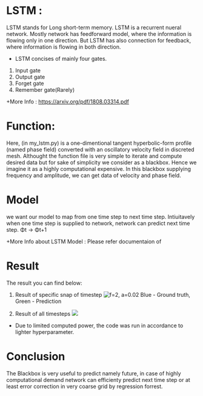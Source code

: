 # LSTM :
LSTM stands for Long short-term memory. LSTM is a recurrent nueral network. Mostly network has feedforward model, where the information is flowing only in one direction. But LSTM has also connection for feedback, where information is flowing in both direction.
+ LSTM concises of mainly four gates.
1. Input gate
2. Output gate
3. Forget gate
4. Remember gate(Rarely)

+More Info : https://arxiv.org/pdf/1808.03314.pdf

 


# Function:
Here, (in my_lstm.py) is a one-dimentional tangent hyperbolic-form profile (named phase field) converted with an oscillatory velocity field in discreted mesh. 
Althought the function file is very simple to iterate and compute desired data but for sake of simplicity we consider as a blackbox. Hence we imagine it as a highly computational expensive. In this blackbox supplying frequency and amplitude, we can get data of velocity and phase field.

# Model
we want our model to map from one time step to next time step. Intiuitavely when one time step is supplied to network, network can predict next time step.
&Phi;</sub>t &rarr; &Phi;</sub>t+1 

+More Info about LSTM Model : Please refer documentaion of 

# Result
The result you can find below:
1. Result of specific snap of timestep
![f=2, a=0.02](model_img_epoch_plot_trial_5.png)
Blue - Ground truth, Green - Prediction

2. Result of all timesteps
![](model_img_epoch_gif_trial_5.gif)
+ Due to limited computed power, the code was run in accordance to lighter hyperparameter.

# Conclusion
The Blackbox is very useful to predict namely future, in case of highly computational demand network can efficienty predict next time step or at least error correction in very coarse grid by regression forrest.